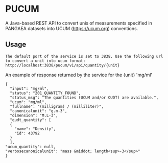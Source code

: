 # PUCUM
A Java-based REST API to convert unis of measurements specified in PANGAEA datasets into UCUM (https://ucum.org) conventions.

## Usage
```
The default port of the service is set to 3838. Use the following url to convert a unit into ucum format:
http://localhost:3838/pucum/v1/api/quantity/{unit}
```
An example of response returned by the service for the \{unit\} 'mg/ml'
```
{
  "input": "mg/ml",
  "status": "201_QUANTITY_FOUND",
  "status_msg": "The quantities (UCUM and/or QUDT) are available.",
  "ucum": "mg/ml",
  "fullname": "(milligram) / (milliliter)",
  "canonicalunit": "g.m-3",
  "dimension": "M.L-3",
  "qudt_quantity": [
  {
    "name": "Density",
    "id": 43792
  }
  ],
"ucum_quantity": null,
"verbosecanonicalunit": "mass &middot; length<sup>-3</sup>"
}
```
